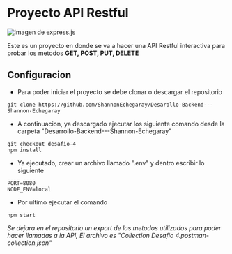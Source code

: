 # Proyecto API Restful

![Imagen de express.js](https://i.imgur.com/ksVYRtt.png)

Este es un proyecto en donde se va a hacer una API Restful interactiva para probar los metodos **GET, POST, PUT, DELETE**

## Configuracion

- Para poder iniciar el proyecto se debe clonar o descargar el repositorio

```
git clone https://github.com/ShannonEchegaray/Desarollo-Backend---Shannon-Echegaray
```

- A continuacion, ya descargado ejecutar los siguiente comando desde la carpeta "Desarrollo-Backend---Shannon-Echegaray"

```
git checkout desafio-4
npm install
```

- Ya ejecutado, crear un archivo llamado ".env" y dentro escribir lo siguiente

```
PORT=8080
NODE_ENV=local
```

- Por ultimo ejecutar el comando

```
npm start
```

*Se dejara en el repositorio un export de los metodos utilizados para poder hacer llamadas a la API, El archivo es "Collection Desafio 4.postman-collection.json"*
